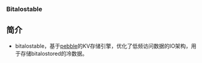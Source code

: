 ### Bitalostable

## 简介

- bitalostable，基于[pebble](https://github.com/cockroachdb/pebble)的KV存储引擎，优化了低频访问数据的IO架构，用于存储bitalostored的冷数据。

